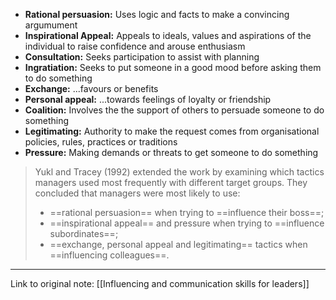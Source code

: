 
- **Rational persuasion:** Uses logic and facts to make a convincing argumument
- **Inspirational Appeal:** Appeals to ideals, values and aspirations of the individual to raise confidence and arouse enthusiasm
- **Consultation:** Seeks participation to assist with planning
- **Ingratiation:** Seeks to put someone in a good mood before asking them to do something
- **Exchange:** ...favours or benefits
- **Personal appeal:** ...towards feelings of loyalty or friendship
- **Coalition:** Involves the the support of others to persuade someone to do something
- **Legitimating:** Authority to make the request comes from organisational policies, rules, practices or traditions
- **Pressure:** Making demands or threats to get someone to do something

> Yukl and Tracey (1992) extended the work by examining which tactics managers used most frequently with different target groups. They concluded that managers were most likely to use:
> - ==rational persuasion== when trying to ==influence their boss==;
> - ==inspirational appeal== and pressure when trying to ==influence subordinates==;
> - ==exchange, personal appeal and legitimating== tactics when ==influencing colleagues==.

---
Link to original note:
[[Influencing and communication skills for leaders]]